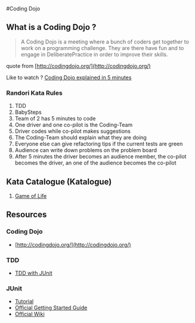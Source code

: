 #Coding Dojo

## What is a Coding Dojo ?

> A Coding Dojo is a meeting where a bunch of coders get together to work on a programming challenge. They are there have fun and to engage in DeliberatePractice in order to improve their skills.

quote from [http://codingdojo.org/](http://codingdojo.org/)

Like to watch ? [Coding Dojo explained in 5 minutes](http://www.youtube.com/watch?v=gav9fLVkZQc)

### Randori Kata Rules

1. TDD
2. BabySteps
3. Team of 2 has 5 minutes to code
4. One driver and one co-pilot is the Coding-Team
5. Driver codes while co-pilot makes suggestions
6. The Coding-Team should explain what they are doing
6. Everyone else can give refactoring tips if the current tests are green
7. Audience can write down problems on the problem board
8. After 5 minutes the driver becomes an audience member, the co-pilot becomes the driver, an one of the audience becomes the co-pilot

## Kata Catalogue (Katalogue)

1. [Game of Life](http://en.wikipedia.org/wiki/Conway's_Game_of_Life)

## Resources

### Coding Dojo

* [http://codingdojo.org/](http://codingdojo.org/)

### TDD

* [TDD with JUnit](http://de.slideshare.net/som.mukhopadhyay/test-driven-development-and-junit-presentation)


### JUnit

* [Tutorial](http://www.mm.informatik.tu-darmstadt.de/courses/helpdesk/junit4.pdf)
* [Official Getting Started Guide](https://github.com/junit-team/junit/wiki/Getting-started)
* [Official Wiki](https://github.com/junit-team/junit/wiki)